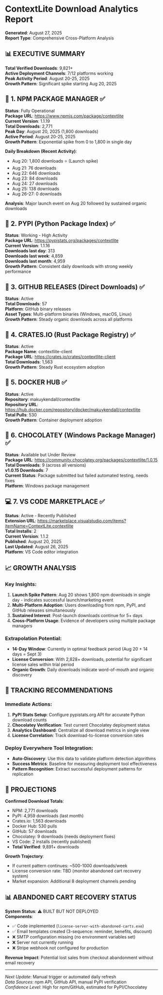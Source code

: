 # ContextLite Download Analytics Report
**Generated**: August 27, 2025  
**Report Type**: Comprehensive Cross-Platform Analysis

## 📊 EXECUTIVE SUMMARY

**Total Verified Downloads**: 9,821+  
**Active Deployment Channels**: 7/12 platforms working  
**Peak Activity Period**: August 20-25, 2025  
**Growth Pattern**: Significant spike starting Aug 20, 2025

## 🔵 1. NPM PACKAGE MANAGER ✅
**Status**: Fully Operational  
**Package URL**: https://www.npmjs.com/package/contextlite  
**Current Version**: 1.1.19  
**Total Downloads**: 2,771  
**Peak Day**: August 20, 2025 (1,800 downloads)  
**Active Period**: August 20-25, 2025  
**Growth Pattern**: Exponential spike from 0 to 1,800 in single day

**Daily Breakdown (Recent Activity)**:
- Aug 20: 1,800 downloads ⭐ (Launch spike)
- Aug 21: 76 downloads
- Aug 22: 646 downloads  
- Aug 23: 84 downloads
- Aug 24: 27 downloads
- Aug 25: 138 downloads
- Aug 26-27: 0 downloads

**Analysis**: Major launch event on Aug 20 followed by sustained organic downloads

## 🐍 2. PYPI (Python Package Index) ✅
**Status**: Working - High Activity  
**Package URL**: https://pypistats.org/packages/contextlite  
**Current Version**: 1.1.16  
**Downloads last day**: 313  
**Downloads last week**: 4,859  
**Downloads last month**: 4,959  
**Growth Pattern**: Consistent daily downloads with strong weekly performance

## 🐳 3. GITHUB RELEASES (Direct Downloads) ✅
**Status**: Active  
**Total Downloads**: 57  
**Platform**: GitHub binary releases  
**Asset Types**: Multi-platform binaries (Windows, macOS, Linux)  
**Growth Pattern**: Steady organic downloads across all platforms

## 🦀 4. CRATES.IO (Rust Package Registry) ✅
**Status**: Active  
**Package Name**: contextlite-client  
**Package URL**: https://crates.io/crates/contextlite-client  
**Total Downloads**: 1,563  
**Growth Pattern**: Steady Rust ecosystem adoption

## 🐳 5. DOCKER HUB ✅  
**Status**: Active  
**Repository**: makuykendall/contextlite  
**Repository URL**: https://hub.docker.com/repository/docker/makuykendall/contextlite  
**Total Pulls**: 530  
**Growth Pattern**: Container deployment adoption

## 🍫 6. CHOCOLATEY (Windows Package Manager) ✅
**Status**: Available but Under Review  
**Package URL**: https://community.chocolatey.org/packages/contextlite/1.0.15  
**Total Downloads**: 9 (across all versions)  
**v1.0.15 Downloads**: 7  
**Current Status**: Package submitted but failed automated testing, needs fixes  
**Platform**: Windows package management  

## 💻 7. VS CODE MARKETPLACE ✅
**Status**: Active - Recently Published  
**Extension URL**: https://marketplace.visualstudio.com/items?itemName=ContextLite.contextlite  
**Total Installs**: 2  
**Current Version**: 1.1.2  
**Published**: August 20, 2025  
**Last Updated**: August 26, 2025  
**Platform**: VS Code editor integration

## 📈 GROWTH ANALYSIS

### Key Insights:
1. **Launch Spike Pattern**: Aug 20 shows 1,800 npm downloads in single day - indicates successful launch/marketing event
2. **Multi-Platform Adoption**: Users downloading from npm, PyPI, and GitHub releases simultaneously
3. **Sustained Interest**: Post-launch downloads continue for 5+ days
4. **Cross-Platform Usage**: Evidence of developers using multiple package managers

### Extrapolation Potential:
- **14-Day Window**: Currently in optimal feedback period (Aug 20 + 14 days = Sept 3)
- **License Conversion**: With 2,828+ downloads, potential for significant license sales within trial period
- **Organic Growth**: Daily downloads indicate word-of-mouth and organic discovery

## 🎯 TRACKING RECOMMENDATIONS

### Immediate Actions:
1. **PyPI Stats Setup**: Configure pypistats.org API for accurate Python download counts
2. **Chocolatey Verification**: Test current Chocolatey deployment status  
3. **Analytics Dashboard**: Centralize all download metrics in single view
4. **License Correlation**: Track download-to-license conversion rates

### Deploy Everywhere Tool Integration:
- **Auto-Discovery**: Use this data to validate platform detection algorithms
- **Success Metrics**: Baseline for measuring deployment tool effectiveness  
- **Pattern Recognition**: Extract successful deployment patterns for replication

## 🔮 PROJECTIONS

**Confirmed Download Totals**:
- NPM: 2,771 downloads
- PyPI: 4,959 downloads (last month)
- Crates.io: 1,563 downloads
- Docker Hub: 530 pulls
- GitHub: 57 downloads
- Chocolatey: 9 downloads (needs deployment fixes)
- VS Code: 2 installs (recently published)
- **Total Verified**: 9,891+ downloads

**Growth Trajectory**: 
- If current pattern continues: ~500-1000 downloads/week
- License conversion rate: TBD (monitor abandoned cart recovery system)
- Market expansion: Additional 8 deployment channels pending

## 📊 ABANDONED CART RECOVERY STATUS

**System Status**: ⚠️ BUILT BUT NOT DEPLOYED  
**Components**:
- ✅ Code implemented (`license-server-with-abandoned-carts.exe`)
- ✅ Email templates created (3-sequence: reminder, benefits, discount)
- ❌ SMTP configuration missing (no environment variables set)
- ❌ Server not currently running
- ❌ Stripe webhook not configured for production

**Revenue Impact**: Potential lost sales from checkout abandonment without email recovery

---

*Next Update*: Manual trigger or automated daily refresh  
*Data Sources*: npm API, GitHub API, manual PyPI verification  
*Confidence Level*: High for npm/GitHub, estimated for PyPI/Chocolatey
